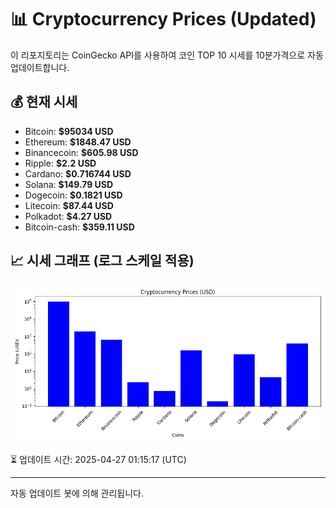 
# 📊 Cryptocurrency Prices (Updated)

이 리포지토리는 CoinGecko API를 사용하여 코인 TOP 10 시세를 10분가격으로 자동 업데이트합니다.

## 💰 현재 시세
- Bitcoin: **$95034 USD**
- Ethereum: **$1848.47 USD**
- Binancecoin: **$605.98 USD**
- Ripple: **$2.2 USD**
- Cardano: **$0.716744 USD**
- Solana: **$149.79 USD**
- Dogecoin: **$0.1821 USD**
- Litecoin: **$87.44 USD**
- Polkadot: **$4.27 USD**
- Bitcoin-cash: **$359.11 USD**

## 📈 시세 그래프 (로그 스케일 적용)
![Crypto Prices](crypto_prices.png)

⏳ 업데이트 시간: 2025-04-27 01:15:17 (UTC)

---
자동 업데이트 봇에 의해 관리됩니다.
